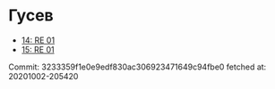 # Гусев
- [14: RE 01](14.md)
- [15: RE 01](15.md)

Commit: 3233359f1e0e9edf830ac306923471649c94fbe0
 fetched at: 20201002-205420
